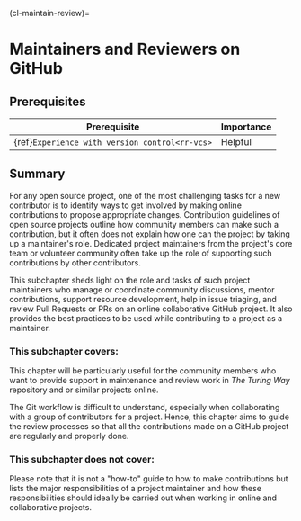 (cl-maintain-review)=
# Maintainers and Reviewers on GitHub

## Prerequisites

| Prerequisite                                         | Importance |
| ---------------------------------------------------- | ---------- |
| {ref}`Experience with version control<rr-vcs>` | Helpful    |

## Summary
For any open source project, one of the most challenging tasks for a new contributor is to identify ways to get involved by making online contributions to propose appropriate changes. Contribution guidelines of open source projects outline how community members can make such a contribution, but it often does not explain how one can the project by taking up a maintainer's role. Dedicated project maintainers from the project's core team or volunteer community often take up the role of supporting such contributions by other contributors.

This subchapter sheds light on the role and tasks of such project maintainers who manage or coordinate community discussions, mentor contributions, support resource development, help in issue triaging, and review Pull Requests or PRs on an online collaborative GitHub project. It also provides the best practices to be used while contributing to a project as a maintainer.

### This subchapter covers:

This chapter will be particularly useful for the community members who want to provide support in maintenance and review work in _The Turing Way_  repository and or similar projects online.

The Git workflow is difficult to understand, especially when collaborating with a group of contributors for a project. Hence, this chapter aims to guide the review processes so that all the contributions made on a GitHub project are regularly and properly done.

### This subchapter does not cover:

Please note that it is not a "how-to" guide to how to make contributions but lists the major responsibilities of a project maintainer and how these responsibilities should ideally be carried out when working in online and collaborative projects.
